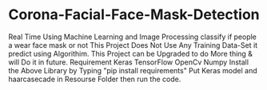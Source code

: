 # Corona-Facial-Face-Mask-Detection
Real Time Using Machine Learning and Image Processing classify if people a wear face mask or not 
This Project Does Not Use Any Training Data-Set it 
predict using Algorithim. This Project can be Upgraded to do More thing &amp; will Do it in future.
Requirement Keras
TensorFlow
OpenCv
Numpy
Install the Above Library by Typing "pip install requirements"
Put Keras model and haarcasecade in Resourse Folder then run the code.

